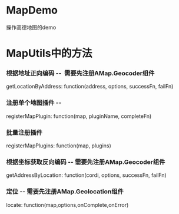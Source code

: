 # MapDemo
操作高德地图的demo

# MapUtils中的方法

### 根据地址正向编码 --  需要先注册AMap.Geocoder组件
getLocationByAddress: function(address, options, successFn, failFn)

### 注册单个地图插件 -- 
registerMapPlugin: function(map, pluginName, completeFn) 

### 批量注册插件
registerMapPlugins: function(map, plugins)

### 根据坐标获取反向编码 -- 需要先注册AMap.Geocoder组件
getAddressByLocation: function(cordi, options, successFn, failFn)

### 定位 -- 需要先注册AMap.Geolocation组件
locate: function(map,options,onComplete,onError) 
